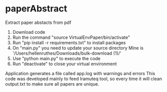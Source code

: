 # paperAbstract
Extract paper abstacts from pdf

1. Download code
2. Run the command "source VirtualEnvPaper/bin/activate"
3. Run "pip install -r requirements.txt" to install packages
4. On "main.py" you need to update your source directory
Mine is  '/Users/hellenruthes/Downloads/bulk-download (1)/' 
5. Use "python main.py" to execute the code
6. Run "deactivate" to close your virtual environment

Application generates a file called app.log with warnings and errors
This code was developed mainly to feed Iramuteq tool, so every time it will clean output.txt to make sure all papers are unique.
